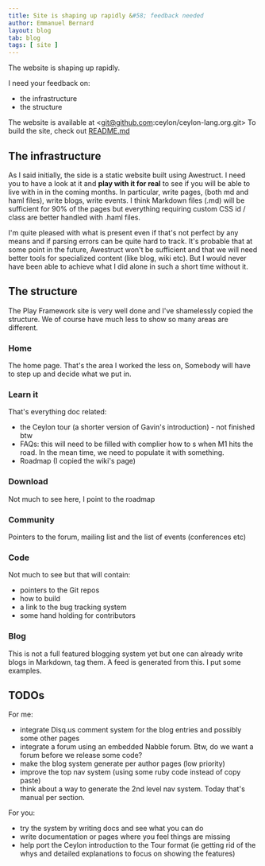 ```yaml
---
title: Site is shaping up rapidly &#58; feedback needed
author: Emmanuel Bernard
layout: blog
tab: blog
tags: [ site ]
---
```

The website is shaping up rapidly.

I need your feedback on:

* the infrastructure
* the structure

The website is available at <git@github.com:ceylon/ceylon-lang.org.git>
To build the site, check out [README.md](/README)

## The infrastructure

As I said initially, the side is a static website built using Awestruct. I need you to have a look at it and **play with it for real** to see if you will be able to live with in in the coming months.
In particular, write pages, (both md and haml files), write blogs, write events. I think Markdown files (.md) will be sufficient for 90% of the pages but everything requiring  custom CSS id / class are better handled with .haml files.

I'm quite pleased with what is present even if that's not perfect by any means and if parsing errors can be quite hard to track. It's probable that at some point in the future, Awestruct won't be sufficient and that we will need better tools for specialized content (like blog, wiki etc). But I would never have been able to achieve what I did alone in such a short time without it.

## The structure

The Play Framework site is very well done and I've shamelessly copied the structure. We of course have much less to show so many areas are different.

### Home

The home page. That's the area I worked the less on, Somebody will have to step up and decide what we put in.

### Learn it

That's everything doc related:

* the Ceylon tour (a shorter version of Gavin's introduction) - not finished btw
* FAQs: this will need to be filled with complier how to s when M1 hits the road. In the mean time, we need to populate it with something.
* Roadmap (I copied the wiki's page)

### Download

Not much to see here, I point to the roadmap

### Community

Pointers to the forum, mailing list and the list of events (conferences etc)

### Code

Not much to see but that will contain:

* pointers to the Git repos
* how to build
* a link to the bug tracking system
* some hand holding for contributors

### Blog

This is not a full featured blogging system yet but one can already write blogs in Markdown, tag them. A feed is generated from this. I put some examples.

## TODOs

For me:

* integrate Disq.us comment system for the blog entries and possibly some other pages
* integrate a forum using an embedded Nabble forum. Btw, do we want a forum before we release some code?
* make the blog system generate per author pages (low priority)
* improve the top nav system (using some ruby code instead of copy paste)
* think about a way to generate the 2nd level nav system. Today that's manual per section.

For you:

* try the system by writing docs and see what you can do
* write documentation or pages where you feel things are missing
* help port the Ceylon introduction to the Tour format (ie getting rid of the whys and detailed explanations to focus on showing the features)

